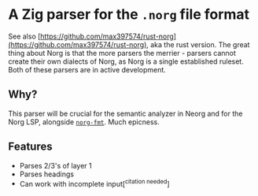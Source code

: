 # A Zig parser for the `.norg` file format

See also [https://github.com/max397574/rust-norg](https://github.com/max397574/rust-norg), aka the rust version.
The great thing about Norg is that the more parsers the merrier - parsers
cannot create their own dialects of Norg, as Norg is a single established ruleset.
Both of these parsers are in active development.


## Why?

This parser will be crucial for the semantic analyzer in Neorg and
for the Norg LSP, alongside [`norg-fmt`](https://github.com/nvim-neorg/norg-fmt).
Much epicness.


## Features

- Parses 2/3's of layer 1
- Parses headings
- Can work with incomplete input\[<sup>citation needed</sup>]
